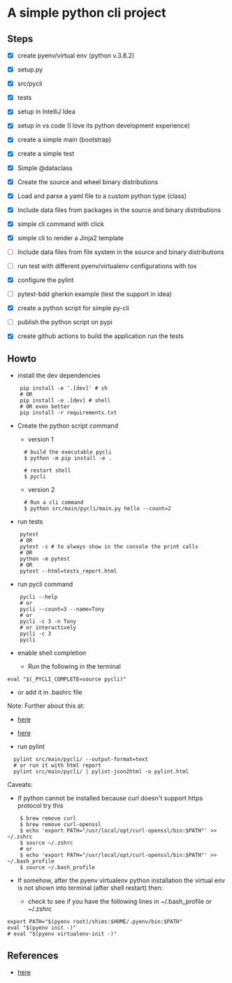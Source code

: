 # A simple python cli project

## Steps

- [x] create pyenv/virtual env (python v.3.8.2)
- [x] setup.py
- [x] src/pycli
- [x] tests
- [x] setup in IntelliJ Idea
- [x] setup in vs code (I love its python development experience)
- [x] create a simple main (bootstrap)
- [x] create a simple test
- [x] Simple @dataclass
- [x] Create the source and wheel binary distributions
- [x] Load and parse a yaml file to a custom python type (class)
- [x] Include data files from packages in the source and binary distributions
- [x] simple cli command with click
- [x] simple cli to render a Jinja2 template
- [ ] Include data files from file system in the source and binary distributions
- [ ] run test with different pyenv/virtualenv configurations with tox
- [x] configure the pylint
- [ ] pytest-bdd gherkin example (test the support in idea)
- [x] create a python script for simple py-cli
- [ ] publish the python script on pypi
- [x] create github actions to build the application run the tests


## Howto

- install the dev dependencies

```shell script
    pip install -e '.[dev]' # sh
    # OR
    pip install -e .[dev] # shell
    # OR even better
    pip install -r requirements.txt
```

- Create the python script command

  - version 1
  ```shell script
    # build the executable pycli
    $ python -m pip install -e .

    # restart shell
    $ pycli
  ```
  - version 2
  ```shell script
    # Run a cli command
    $ python src/main/pycli/main.py hello --count=2
  ```

- run tests

```shell script
    pytest
    # OR
    pytest -s # to always show in the console the print calls
    # OR
    python -m pytest
    # OR
    pytest --html=tests_report.html
```

- run pycli command

```shell script
    pycli --help
    # or
    pycli --count=3 --name=Tony
    # or
    pycli -c 3 -n Tony
    # or interactively
    pycli -c 3
    pycli
```

- enable shell completion

  - Run the following in the terminal
```shell script
eval "$(_PYCLI_COMPLETE=source pycli)"
```
  - or add it in .bashrc file

  Note: Further about this at:

  - [here](https://click.palletsprojects.com/en/6.x/bashcomplete/#activation)
  - [here](https://stackoverflow.com/a/52286575/1102761)


- run pylint

```shell script
  pylint src/main/pycli/ --output-format=text
  # or run it with html report
  pylint src/main/pycli/ | pylint-json2html -o pylint.html
```

Caveats:

- If python cannot be installed because curl doesn't support https protocol try this

```shell script
    $ brew remove curl
    $ brew remove curl-openssl
    $ echo 'export PATH="/usr/local/opt/curl-openssl/bin:$PATH"' >> ~/.zshrc
    $ source ~/.zshrc
    # or
    $ echo 'export PATH="/usr/local/opt/curl-openssl/bin:$PATH"' >> ~/.bash_profile
    $ source ~/.bash_profile
```

- If somehow, after the pyenv virtualenv python installation the virtual env is not shown into terminal (after shell restart) then:

    - check to see if you have the following lines in ~/.bash_profile or ~/.zshrc

```shell script
export PATH="$(pyenv root)/shims:$HOME/.pyenv/bin:$PATH"
eval "$(pyenv init -)"
# eval "$(pyenv virtualenv-init -)"
```

## References

- [here](./references.md)
